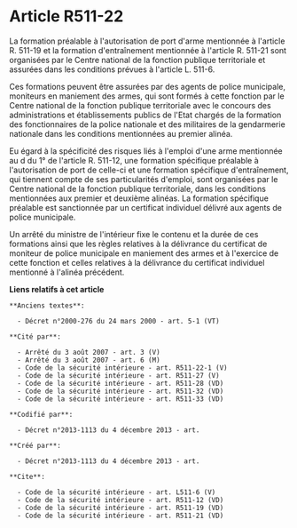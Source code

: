 # Article R511-22

La formation préalable à l'autorisation de port d'arme mentionnée à l'article R. 511-19 et la formation d'entraînement
mentionnée à l'article R. 511-21 sont organisées par le Centre national de la fonction publique territoriale et assurées dans
les conditions prévues à l'article L. 511-6. 

Ces formations peuvent être assurées par des agents de police municipale, moniteurs en maniement des armes, qui sont formés à
cette fonction par le Centre national de la fonction publique territoriale avec le concours des administrations et
établissements publics de l'Etat chargés de la formation des fonctionnaires de la police nationale et des militaires de la
gendarmerie nationale dans les conditions mentionnées au premier alinéa. 

Eu égard à la spécificité des risques liés à l'emploi d'une arme mentionnée au d du 1° de l'article R. 511-12, une formation
spécifique préalable à l'autorisation de port de celle-ci et une formation spécifique d'entraînement, qui tiennent compte de
ses particularités d'emploi, sont organisées par le Centre national de la fonction publique territoriale, dans les conditions
mentionnées aux premier et deuxième alinéas. La formation spécifique préalable est sanctionnée par un certificat individuel
délivré aux agents de police municipale. 

Un arrêté du ministre de l'intérieur fixe le contenu et la durée de ces formations ainsi que les règles relatives à la
délivrance du certificat de moniteur de police municipale en maniement des armes et à l'exercice de cette fonction et celles
relatives à la délivrance du certificat individuel mentionné à l'alinéa précédent.

**Liens relatifs à cet article**

	**Anciens textes**:

	  - Décret n°2000-276 du 24 mars 2000 - art. 5-1 (VT)

	**Cité par**:

	  - Arrêté du 3 août 2007 - art. 3 (V)
	  - Arrêté du 3 août 2007 - art. 6 (M)
	  - Code de la sécurité intérieure - art. R511-22-1 (V)
	  - Code de la sécurité intérieure - art. R511-27 (V)
	  - Code de la sécurité intérieure - art. R511-28 (VD)
	  - Code de la sécurité intérieure - art. R511-32 (VD)
	  - Code de la sécurité intérieure - art. R511-33 (VD)

	**Codifié par**:

	  - Décret n°2013-1113 du 4 décembre 2013 - art.

	**Créé par**:

	  - Décret n°2013-1113 du 4 décembre 2013 - art.

	**Cite**:

	  - Code de la sécurité intérieure - art. L511-6 (V)
	  - Code de la sécurité intérieure - art. R511-12 (VD)
	  - Code de la sécurité intérieure - art. R511-19 (VD)
	  - Code de la sécurité intérieure - art. R511-21 (VD)
